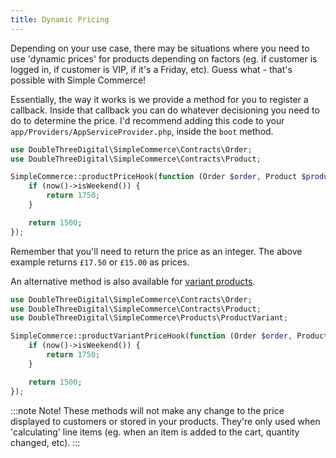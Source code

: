 ```yaml
---
title: Dynamic Pricing
---
```


Depending on your use case, there may be situations where you need to use 'dynamic prices' for products depending on factors (eg. if customer is logged in, if customer is VIP, if it's a Friday, etc). Guess what - that's possible with Simple Commerce!

Essentially, the way it works is we provide a method for you to register a callback. Inside that callback you can do whatever decisioning you need to do to determine the price. I'd recommend adding this code to your `app/Providers/AppServiceProvider.php`, inside the `boot` method.

```php
use DoubleThreeDigital\SimpleCommerce\Contracts\Order;
use DoubleThreeDigital\SimpleCommerce\Contracts\Product;

SimpleCommerce::productPriceHook(function (Order $order, Product $product) {
    if (now()->isWeekend()) {
        return 1750;
    }

    return 1500;
});
```

Remember that you'll need to return the price as an integer. The above example returns `£17.50` or `£15.00` as prices.

An alternative method is also available for [variant products](/product-variants).

```php
use DoubleThreeDigital\SimpleCommerce\Contracts\Order;
use DoubleThreeDigital\SimpleCommerce\Contracts\Product;
use DoubleThreeDigital\SimpleCommerce\Products\ProductVariant;

SimpleCommerce::productVariantPriceHook(function (Order $order, Product $product, ProductVariant $variant) {
    if (now()->isWeekend()) {
        return 1750;
    }

    return 1500;
});
```

:::note Note!
These methods will not make any change to the price displayed to customers or stored in your products. They're only used when 'calculating' line items (eg. when an item is added to the cart, quantity changed, etc).
:::
